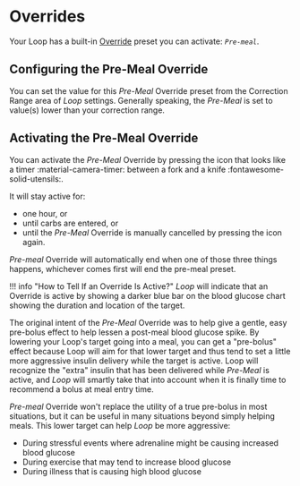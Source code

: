 # Overrides

Your Loop has a built-in [Override](https://loopkit.github.io/loopdocs/operation/features/overrides/) preset you can activate: *`Pre-meal`*.   

## Configuring the Pre-Meal Override

You can set the value for this *Pre-Meal* Override preset from the Correction Range area of *Loop* settings. Generally speaking, the *Pre-Meal* is set to value(s) lower than your correction range. 

## Activating the Pre-Meal Override

You can activate the *Pre-Meal* Override by pressing the icon that looks like a timer :material-camera-timer: between a f&#8203;ork and a knife :fontawesome-solid-utensils:.

It  will stay active for:  

* one hour, or
* until carbs are entered, or 
* until the *Pre-Meal* Override is manually cancelled by pressing the icon again.

*Pre-meal* Override will automatically end when one of those three things happens, whichever comes first will end the pre-meal preset.

!!! info "How to Tell If an Override Is Active?"
     *Loop* will indicate that an Override is active by showing a darker blue bar on the blood glucose chart showing the duration and location of the target.
 
The original intent of the *Pre-Meal* Override was to help give a gentle, easy pre-bolus effect to help lessen a post-meal blood glucose spike. By lowering your Loop's target going into a meal, you can get a "pre-bolus" effect because Loop will aim for that lower target and thus tend to set a little more aggressive insulin delivery while the target is active. Loop will recognize the "extra" insulin that has been delivered while *Pre-Meal* is active, and *Loop* will smartly take that into account when it is finally time to recommend a bolus at meal entry time.

*Pre-meal* Override won't replace the utility of a true pre-bolus in most situations, but it can be useful in many situations beyond simply helping meals. This lower target can help *Loop* be more aggressive:

* During stressful events where adrenaline might be causing increased blood glucose
* During exercise that may tend to increase blood glucose
* During illness that is causing high blood glucose
